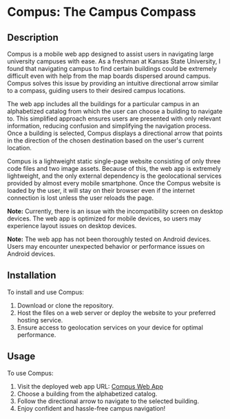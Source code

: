 # Compus: The Campus Compass

## Description

Compus is a mobile web app designed to assist users in navigating large university campuses with ease. As a freshman at Kansas State University, I found that navigating campus to find certain buildings could be extremely difficult even with help from the map boards dispersed around campus. Compus solves this issue by providing an intuitive directional arrow similar to a compass, guiding users to their desired campus locations.

The web app includes all the buildings for a particular campus in an alphabetized catalog from which the user can choose a building to navigate to. This simplified approach ensures users are presented with only relevant information, reducing confusion and simplifying the navigation process. Once a building is selected, Compus displays a directional arrow that points in the direction of the chosen destination based on the user's current location.

Compus is a lightweight static single-page website consisting of only three code files and two image assets. Because of this, the web app is extremely lightweight, and the only external dependency is the geolocational services provided by almost every mobile smartphone. Once the Compus website is loaded by the user, it will stay on their browser even if the internet connection is lost unless the user reloads the page.

**Note:** Currently, there is an issue with the incompatibility screen on desktop devices. The web app is optimized for mobile devices, so users may experience layout issues on desktop devices.

**Note:** The web app has not been thoroughly tested on Android devices. Users may encounter unexpected behavior or performance issues on Android devices.

## Installation

To install and use Compus:

1. Download or clone the repository.
2. Host the files on a web server or deploy the website to your preferred hosting service.
3. Ensure access to geolocation services on your device for optimal performance.

## Usage

To use Compus:

1. Visit the deployed web app URL: [Compus Web App](https://people.cs.ksu.edu/~hglenn2/)
2. Choose a building from the alphabetized catalog.
3. Follow the directional arrow to navigate to the selected building.
4. Enjoy confident and hassle-free campus navigation!
